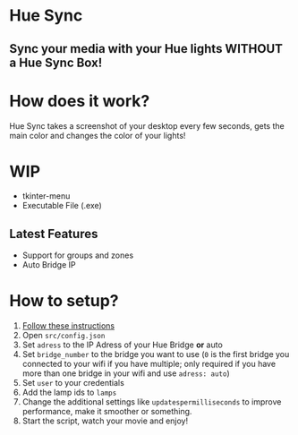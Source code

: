 # Hue Sync
## Sync your media with your Hue lights WITHOUT a Hue Sync Box!

# How does it work?
Hue Sync takes a screenshot of your desktop every few seconds, gets the main color and changes the color of your lights!

# WIP
- tkinter-menu
- Executable File (.exe)

## Latest Features
- Support for groups and zones
- Auto Bridge IP


# How to setup?
1. [Follow these instructions](https://developers.meethue.com/develop/get-started-2/)
2. Open ```src/config.json```
3. Set ```adress``` to the IP Adress of your Hue Bridge __or__ auto
4. Set ```bridge_number``` to the bridge you want to use (```0``` is the first bridge you connected to your wifi if you have multiple; only required if you have more than one bridge in your wifi and use ```adress: auto```)
5. Set ```user``` to your credentials
6. Add the lamp ids to ```lamps```
7. Change the additional settings like ```updatespermilliseconds``` to improve performance, make it smoother or something.
8. Start the script, watch your movie and enjoy!

